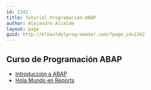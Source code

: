 ```yaml
---
id: 2342
title: Tutorial Programación ABAP
author: Alejandro Alcalde
layout: page
guid: http://elbauldelprogramador.com/?page_id=2342
---
```

## Curso de Programación ABAP

<div class="wi-list list-minus">
  <ul>
    <li>
      <a href="http://elbauldelprogramador.com/introduccion-abap/" title="Introducción a ABAP">Introducción a ABAP</a>
    </li>
    <li>
      <a href="http://elbauldelprogramador.com/programacion-abap-hola-mundo-en-reports/" title="Programación ABAP: Hola Mundo en Reports">Hola Mundo en Reports</a>
    </li>
  </ul>
</div>


